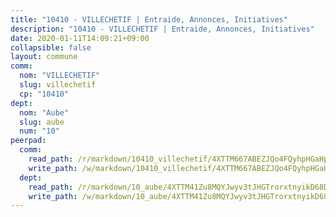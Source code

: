 ```yaml
---
title: "10410 - VILLECHETIF | Entraide, Annonces, Initiatives"
description: "10410 - VILLECHETIF | Entraide, Annonces, Initiatives"
date: 2020-01-11T14:09:21+09:00
collapsible: false
layout: commune
comm:
  nom: "VILLECHETIF"
  slug: villechetif
  cp: "10410"
dept:
  nom: "Aube"
  slug: aube
  num: "10"
peerpad:
  comm:
    read_path: /r/markdown/10410_villechetif/4XTTM667ABEZJQo4FQyhpHGaHppPPaRmRdqnaSvTHy8p8K5Td
    write_path: /w/markdown/10410_villechetif/4XTTM667ABEZJQo4FQyhpHGaHppPPaRmRdqnaSvTHy8p8K5Td-K3TgTg7w9tTekTUwrJqMEBY2ipqH1HqMNQXWLLbnmfA6aKuEsiPKzTN5fGwjtJDvtmDgrYDDoXXDR9XJtJHmPzGZfq3qTWYA3vdikPi3ZGvTsVqvLqabJK3a1k6FTJbhYZ39VXPd
  dept:
    read_path: /r/markdown/10_aube/4XTTM41Zu8MQYJwyv3tJHGTrorxtnyikD68DsVemyiZk3ThMz
    write_path: /w/markdown/10_aube/4XTTM41Zu8MQYJwyv3tJHGTrorxtnyikD68DsVemyiZk3ThMz-K3TgTmGUJaeXhcyrKr3gXoqmq82GkfYoTwSCbr39jXo2qoiz4eMZ1zWf94tEK8PkgCEQwZ6j878iec7q7nyW22BbTVtKr2C3mJwkjMoqhPxRA9brvyfx2cZBiMVgJntTtrf7GrDW
---
```


